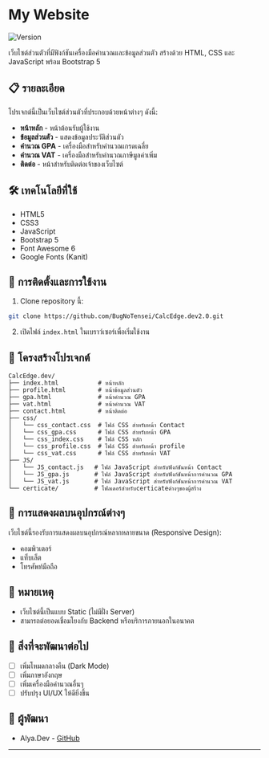# My Website

![Version](https://img.shields.io/badge/version-1.0.0-green.svg)

เว็บไซต์ส่วนตัวที่มีฟังก์ชันเครื่องมือคำนวณและข้อมูลส่วนตัว สร้างด้วย HTML, CSS และ JavaScript พร้อม Bootstrap 5

## 📋 รายละเอียด

โปรเจกต์นี้เป็นเว็บไซต์ส่วนตัวที่ประกอบด้วยหน้าต่างๆ ดังนี้:

- **หน้าหลัก** - หน้าต้อนรับผู้ใช้งาน
- **ข้อมูลส่วนตัว** - แสดงข้อมูลประวัติส่วนตัว
- **คำนวณ GPA** - เครื่องมือสำหรับคำนวณเกรดเฉลี่ย
- **คำนวณ VAT** - เครื่องมือสำหรับคำนวณภาษีมูลค่าเพิ่ม
- **ติดต่อ** - หน้าสำหรับติดต่อเจ้าของเว็บไซต์

## 🛠️ เทคโนโลยีที่ใช้

- HTML5
- CSS3
- JavaScript
- Bootstrap 5
- Font Awesome 6
- Google Fonts (Kanit)

## 🚀 การติดตั้งและการใช้งาน

1. Clone repository นี้:
```bash
git clone https://github.com/BugNoTensei/CalcEdge.dev2.0.git
```

2. เปิดไฟล์ `index.html` ในเบราว์เซอร์เพื่อเริ่มใช้งาน

## 📁 โครงสร้างโปรเจกต์

```
CalcEdge.dev/
├── index.html           # หน้าหลัก
├── profile.html         # หน้าข้อมูลส่วนตัว
├── gpa.html             # หน้าคำนวณ GPA
├── vat.html             # หน้าคำนวณ VAT
├── contact.html         # หน้าติดต่อ
├── css/
│   └── css_contact.css  # ไฟล์ CSS สำหรับหน้า Contact
│   └── css_gpa.css      # ไฟล์ CSS สำหรับหน้า GPA
│   └── css_index.css    # ไฟล์ CSS หลัก
│   └── css_profile.css  # ไฟล์ CSS สำหรับหน้า profile
│   └── css_vat.css      # ไฟล์ CSS สำหรับหน้า VAT
├── JS/
│   └── JS_contact.js   # ไฟล์ JavaScript สำหรับฟังก์ชันหน้า Contact
│   └── JS_gpa.js       # ไฟล์ JavaScript สำหรับฟังก์ชันหน้าการคำนวณ GPA
│   └── JS_vat.js       # ไฟล์ JavaScript สำหรับฟังก์ชันหน้าการคำนวณ VAT
└── certicate/          # โฟลเดอร์สำหรับcerticateต่างๆของผู้สร้าง
```

## 📱 การแสดงผลบนอุปกรณ์ต่างๆ

เว็บไซต์นี้รองรับการแสดงผลบนอุปกรณ์หลากหลายขนาด (Responsive Design):
- คอมพิวเตอร์
- แท็บเล็ต
- โทรศัพท์มือถือ

## 📌 หมายเหตุ

- เว็บไซต์นี้เป็นแบบ Static (ไม่มีฝั่ง Server)  
- สามารถต่อยอดเชื่อมโยงกับ Backend หรือบริการภายนอกในอนาคต 

## 📝 สิ่งที่จะพัฒนาต่อไป

- [ ] เพิ่มโหมดกลางคืน (Dark Mode)
- [ ] เพิ่มภาษาอังกฤษ
- [ ] เพิ่มเครื่องมือคำนวณอื่นๆ
- [ ] ปรับปรุง UI/UX ให้ดียิ่งขึ้น

## 👤 ผู้พัฒนา

- Alya.Dev - [GitHub](https://github.com/BugNoTensei) 
---